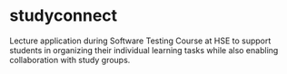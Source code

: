 # studyconnect
Lecture application during Software Testing Course at HSE to support students in organizing their individual learning tasks while also enabling collaboration with study groups.
